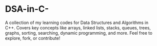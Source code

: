 # DSA-in-C-
A collection of my learning codes for Data Structures and Algorithms in C++. Covers key concepts like arrays, linked lists, stacks, queues, trees, graphs, sorting, searching, dynamic programming, and more.  Feel free to explore, fork, or contribute!

